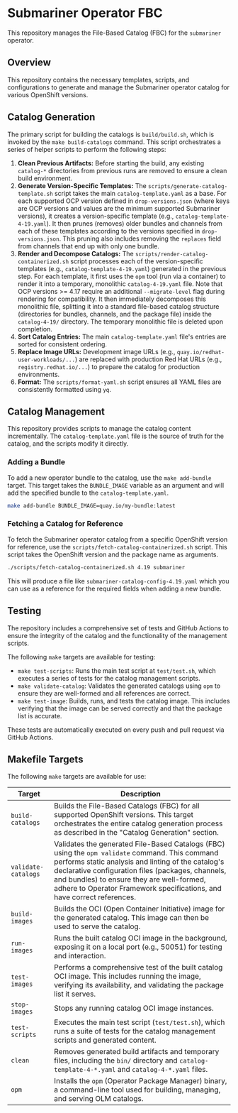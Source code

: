 # Submariner Operator FBC

This repository manages the File-Based Catalog (FBC) for the `submariner` operator.

## Overview

This repository contains the necessary templates, scripts, and configurations to generate and manage the Submariner operator catalog for various OpenShift versions.

## Catalog Generation

The primary script for building the catalogs is `build/build.sh`, which is invoked by the `make build-catalogs` command. This script orchestrates a series of helper scripts to perform the following steps:

1.  **Clean Previous Artifacts:** Before starting the build, any existing `catalog-*` directories from previous runs are removed to ensure a clean build environment.
2.  **Generate Version-Specific Templates:** The `scripts/generate-catalog-template.sh` script takes the main `catalog-template.yaml` as a base. For each supported OCP version defined in `drop-versions.json` (where keys are OCP versions and values are the minimum supported Submariner versions), it creates a version-specific template (e.g., `catalog-template-4-19.yaml`). It then prunes (removes) older bundles and channels from each of these templates according to the versions specified in `drop-versions.json`. This pruning also includes removing the `replaces` field from channels that end up with only one bundle.
3.  **Render and Decompose Catalogs:** The `scripts/render-catalog-containerized.sh` script processes each of the version-specific templates (e.g., `catalog-template-4-19.yaml`) generated in the previous step. For each template, it first uses the `opm` tool (run via a container) to render it into a temporary, monolithic `catalog-4-19.yaml` file. Note that OCP versions >= 4.17 require an additional `--migrate-level` flag during rendering for compatibility. It then immediately decomposes this monolithic file, splitting it into a standard file-based catalog structure (directories for bundles, channels, and the package file) inside the `catalog-4-19/` directory. The temporary monolithic file is deleted upon completion.
4.  **Sort Catalog Entries:** The main `catalog-template.yaml` file's entries are sorted for consistent ordering.
5.  **Replace Image URLs:** Development image URLs (e.g., `quay.io/redhat-user-workloads/...`) are replaced with production Red Hat URLs (e.g., `registry.redhat.io/...`) to prepare the catalog for production environments.
6.  **Format:** The `scripts/format-yaml.sh` script ensures all YAML files are consistently formatted using `yq`.

## Catalog Management

This repository provides scripts to manage the catalog content incrementally. The `catalog-template.yaml` file is the source of truth for the catalog, and the scripts modify it directly.

### Adding a Bundle

To add a new operator bundle to the catalog, use the `make add-bundle` target. This target takes the `BUNDLE_IMAGE` variable as an argument and will add the specified bundle to the `catalog-template.yaml`.

```bash
make add-bundle BUNDLE_IMAGE=quay.io/my-bundle:latest
```

### Fetching a Catalog for Reference

To fetch the Submariner operator catalog from a specific OpenShift version for reference, use the `scripts/fetch-catalog-containerized.sh` script. This script takes the OpenShift version and the package name as arguments.

```bash
./scripts/fetch-catalog-containerized.sh 4.19 submariner
```

This will produce a file like `submariner-catalog-config-4.19.yaml` which you can use as a reference for the required fields when adding a new bundle.

## Testing

The repository includes a comprehensive set of tests and GitHub Actions to ensure the integrity of the catalog and the functionality of the management scripts.

The following `make` targets are available for testing:

*   `make test-scripts`: Runs the main test script at `test/test.sh`, which executes a series of tests for the catalog management scripts.
*   `make validate-catalog`: Validates the generated catalogs using `opm` to ensure they are well-formed and all references are correct.
*   `make test-image`: Builds, runs, and tests the catalog image. This includes verifying that the image can be served correctly and that the package list is accurate.

These tests are automatically executed on every push and pull request via GitHub Actions.

## Makefile Targets

The following `make` targets are available for use:

| Target | Description |
| --- | --- |
| `build-catalogs` | Builds the File-Based Catalogs (FBC) for all supported OpenShift versions. This target orchestrates the entire catalog generation process as described in the "Catalog Generation" section. |
| `validate-catalogs` | Validates the generated File-Based Catalogs (FBC) using the `opm validate` command. This command performs static analysis and linting of the catalog's declarative configuration files (packages, channels, and bundles) to ensure they are well-formed, adhere to Operator Framework specifications, and have correct references. |
| `build-images` | Builds the OCI (Open Container Initiative) image for the generated catalog. This image can then be used to serve the catalog. |
| `run-images` | Runs the built catalog OCI image in the background, exposing it on a local port (e.g., 50051) for testing and interaction. |
| `test-images` | Performs a comprehensive test of the built catalog OCI image. This includes running the image, verifying its availability, and validating the package list it serves. |
| `stop-images` | Stops any running catalog OCI image instances. |
| `test-scripts` | Executes the main test script (`test/test.sh`), which runs a suite of tests for the catalog management scripts and generated content. |
| `clean` | Removes generated build artifacts and temporary files, including the `bin/` directory and `catalog-template-4-*.yaml` and `catalog-4-*.yaml` files. |
| `opm` | Installs the `opm` (Operator Package Manager) binary, a command-line tool used for building, managing, and serving OLM catalogs. |
